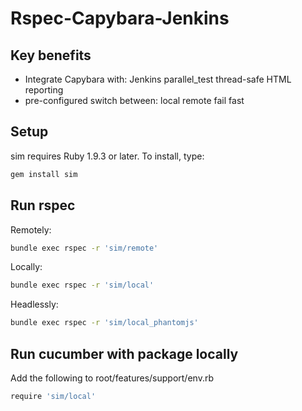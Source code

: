 # Rspec-Capybara-Jenkins

## Key benefits

- Integrate Capybara with:
Jenkins
parallel_test
thread-safe HTML reporting
- pre-configured switch between:
local
remote
fail fast

## Setup

sim requires Ruby 1.9.3 or later. To install, type:

```bash
gem install sim
```

## Run rspec

Remotely:
```bash
bundle exec rspec -r 'sim/remote'
```

Locally:
```bash
bundle exec rspec -r 'sim/local'
```

Headlessly:
```bash
bundle exec rspec -r 'sim/local_phantomjs'
```

## Run cucumber with package locally
Add the following to root/features/support/env.rb
```bash
require 'sim/local'
```




